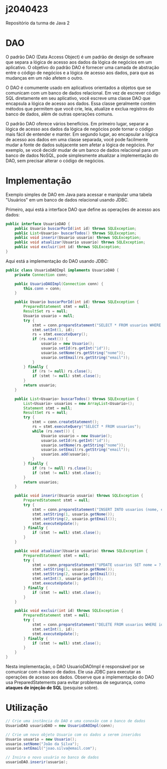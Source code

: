 # j2040423
Repositório da turma de Java 2

# DAO
O padrão DAO (Data Access Object) é um padrão de design de software que separa a lógica de acesso aos dados da lógica de negócios em um aplicativo. O objetivo do padrão DAO é fornecer uma camada de abstração entre o código de negócios e a lógica de acesso aos dados, para que as mudanças em um não afetem o outro.

O DAO é comumente usado em aplicativos orientados a objetos que se comunicam com um banco de dados relacional. Em vez de escrever código SQL diretamente em seu aplicativo, você escreve uma classe DAO que encapsula a lógica de acesso aos dados. Essa classe geralmente contém métodos que permitem que você crie, leia, atualize e exclua registros do banco de dados, além de outras operações comuns.

O padrão DAO oferece vários benefícios. Em primeiro lugar, separar a lógica de acesso aos dados da lógica de negócios pode tornar o código mais fácil de entender e manter. Em segundo lugar, ao encapsular a lógica de acesso aos dados em uma classe separada, você pode facilmente mudar a fonte de dados subjacente sem afetar a lógica de negócios. Por exemplo, se você decidir mudar de um banco de dados relacional para um banco de dados NoSQL, pode simplesmente atualizar a implementação do DAO, sem precisar alterar o código de negócios.

# Implementação

Exemplo simples de DAO em Java para acessar e manipular uma tabela "Usuários" em um banco de dados relacional usando JDBC.

Primeiro, aqui está a interface DAO que define as operações de acesso aos dados:

```java
public interface UsuarioDAO {
    public Usuario buscarPorId(int id) throws SQLException;
    public List<Usuario> buscarTodos() throws SQLException;
    public void inserir(Usuario usuario) throws SQLException;
    public void atualizar(Usuario usuario) throws SQLException;
    public void excluir(int id) throws SQLException;
}
```

Aqui está a implementação do DAO usando JDBC:
```java
public class UsuarioDAOImpl implements UsuarioDAO {
    private Connection conn;

    public UsuarioDAOImpl(Connection conn) {
        this.conn = conn;
    }

    public Usuario buscarPorId(int id) throws SQLException {
        PreparedStatement stmt = null;
        ResultSet rs = null;
        Usuario usuario = null;
        try {
            stmt = conn.prepareStatement("SELECT * FROM usuarios WHERE id = ?");
            stmt.setInt(1, id);
            rs = stmt.executeQuery();
            if (rs.next()) {
                usuario = new Usuario();
                usuario.setId(rs.getInt("id"));
                usuario.setNome(rs.getString("nome"));
                usuario.setEmail(rs.getString("email"));
            }
        } finally {
            if (rs != null) rs.close();
            if (stmt != null) stmt.close();
        }
        return usuario;
    }

    public List<Usuario> buscarTodos() throws SQLException {
        List<Usuario> usuarios = new ArrayList<Usuario>();
        Statement stmt = null;
        ResultSet rs = null;
        try {
            stmt = conn.createStatement();
            rs = stmt.executeQuery("SELECT * FROM usuarios");
            while (rs.next()) {
                Usuario usuario = new Usuario();
                usuario.setId(rs.getInt("id"));
                usuario.setNome(rs.getString("nome"));
                usuario.setEmail(rs.getString("email"));
                usuarios.add(usuario);
            }
        } finally {
            if (rs != null) rs.close();
            if (stmt != null) stmt.close();
        }
        return usuarios;
    }

    public void inserir(Usuario usuario) throws SQLException {
        PreparedStatement stmt = null;
        try {
            stmt = conn.prepareStatement("INSERT INTO usuarios (nome, email) VALUES (?, ?)");
            stmt.setString(1, usuario.getNome());
            stmt.setString(2, usuario.getEmail());
            stmt.executeUpdate();
        } finally {
            if (stmt != null) stmt.close();
        }
    }

    public void atualizar(Usuario usuario) throws SQLException {
        PreparedStatement stmt = null;
        try {
            stmt = conn.prepareStatement("UPDATE usuarios SET nome = ?, email = ? WHERE id = ?");
            stmt.setString(1, usuario.getNome());
            stmt.setString(2, usuario.getEmail());
            stmt.setInt(3, usuario.getId());
            stmt.executeUpdate();
        } finally {
            if (stmt != null) stmt.close();
        }
    }

    public void excluir(int id) throws SQLException {
        PreparedStatement stmt = null;
        try {
            stmt = conn.prepareStatement("DELETE FROM usuarios WHERE id = ?");
            stmt.setInt(1, id);
            stmt.executeUpdate();
        } finally {
            if (stmt != null) stmt.close();
        }
    }
}
```

Nesta implementação, o DAO UsuarioDAOImpl é responsável por se comunicar com o banco de dados. Ele usa JDBC para executar as operações de acesso aos dados. Observe que a implementação do DAO usa PreparedStatements para evitar problemas de segurança, como **ataques de injeção de SQL** (pesquise sobre).


# Utilização

```java
// Crie uma instância do DAO e uma conexão com o banco de dados
UsuarioDAO usuarioDAO = new UsuarioDAOImpl(conn);

// Crie um novo objeto Usuario com os dados a serem inseridos
Usuario usuario = new Usuario();
usuario.setNome("João da Silva");
usuario.setEmail("joao.silva@email.com");

// Insira o novo usuário no banco de dados
usuarioDAO.inserir(usuario);
```
